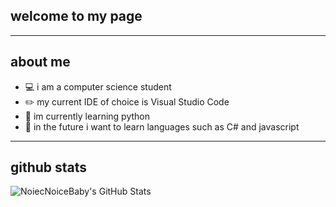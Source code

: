 ## welcome to my page

---
## about me 
* 💻 i am a computer science student 
* ✏️ my current IDE of choice is Visual Studio Code
* 🐍 im currently learning python
* 🚀 in the future i want to learn languages such as C# and javascript

---
## github stats
<img align="left" alt="NoiecNoiceBaby's GitHub Stats" src="https://github-readme-stats.vercel.app/api?username=NoiceNoiceBaby&show_icons=true&hide_border=true" />